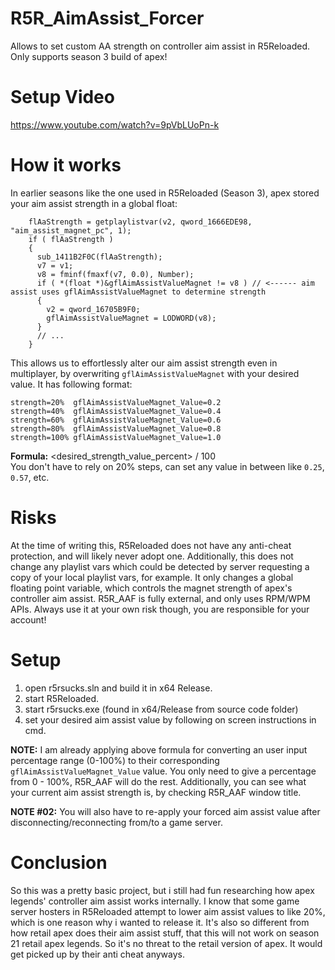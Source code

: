 # R5R_AimAssist_Forcer
Allows to set custom AA strength on controller aim assist in R5Reloaded. Only supports season 3 build of apex!

# Setup Video
https://www.youtube.com/watch?v=9pVbLUoPn-k

# How it works
In earlier seasons like the one used in R5Reloaded (Season 3), apex stored your aim assist strength in a global float:
```
    flAaStrength = getplaylistvar(v2, qword_1666EDE98, "aim_assist_magnet_pc", 1); 
    if ( flAaStrength )
    {
      sub_1411B2F0C(flAaStrength);
      v7 = v1;
      v8 = fminf(fmaxf(v7, 0.0), Number);
      if ( *(float *)&gflAimAssistValueMagnet != v8 ) // <------ aim assist uses gflAimAssistValueMagnet to determine strength
      {
        v2 = qword_16705B9F0;
        gflAimAssistValueMagnet = LODWORD(v8);
      }
      // ...
    }
```
This allows us to effortlessly alter our aim assist strength even in multiplayer, by overwriting `gflAimAssistValueMagnet` with your desired value. It has following format:

```
strength=20%  gflAimAssistValueMagnet_Value=0.2
strength=40%  gflAimAssistValueMagnet_Value=0.4
strength=60%  gflAimAssistValueMagnet_Value=0.6
strength=80%  gflAimAssistValueMagnet_Value=0.8
strength=100% gflAimAssistValueMagnet_Value=1.0
```
**Formula:** <desired_strength_value_percent> / 100<br/>
You don't have to rely on 20% steps, can set any value in between like `0.25`, `0.57`, etc.

# Risks
At the time of writing this, R5Reloaded does not have any anti-cheat protection, and will likely never adopt one. Additionally, this does not change any playlist vars which could be detected by server requesting a copy of your local playlist vars, for example. It only changes a global floating point variable, which controls the magnet strength of apex's controller aim assist. R5R_AAF is fully external, and only uses RPM/WPM APIs. Always use it at your own risk though, you are responsible for your account!

# Setup
1. open r5rsucks.sln and build it in x64 Release.
2. start R5Reloaded.
3. start r5rsucks.exe (found in x64/Release from source code folder)
4. set your desired aim assist value by following on screen instructions in cmd.

**NOTE:** I am already applying above formula for converting an user input percentage range (0-100%) to their corresponding `gflAimAssistValueMagnet_Value` value. You only need to give a percentage from 0 - 100%, R5R_AAF will do the rest. Additionally, you can see what your current aim assist strength is, by checking R5R_AAF window title.

**NOTE #02:** You will also have to re-apply your forced aim assist value after disconnecting/reconnecting from/to a game server.


# Conclusion
So this was a pretty basic project, but i still had fun researching how apex legends' controller aim assist works internally. I know that some game server hosters in R5Reloaded attempt to lower aim assist values to like 20%, which is one reason why i wanted to release it. It's also so different from how retail apex does their aim assist stuff, that this will not work on season 21 retail apex legends. So it's no threat to the retail version of apex. It would get picked up by their anti cheat anyways.
